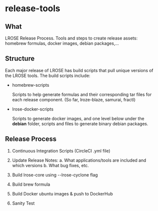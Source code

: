# release-tools #

## What ##

LROSE Release Process.  Tools and steps to create release assets: homebrew formulas, docker images, debian packages,...

## Structure ##

Each major release of LROSE has build scripts that pull unique versions of the LROSE tools.  The build scripts include:

* homebrew-scripts

   Scripts to help generate formulas and their corresponding tar files for each release component. (So far, lroze-blaze, samurai, fractl)
   
* lrose-docker-scripts

   Scripts to generate docker images, and one level below under the **debian** folder, scripts and files to generate binary debian packages.
   
## Release Process ##

1. Continuous Integration Scripts
(CircleCI .yml file)

2.  Update Release Notes: 
a. What applications/tools are included and which versions
b. What bug fixes, etc. 

3. Build lrose-core using --lrose-cyclone flag

4. Build brew formula

5. Build Docker ubuntu images & push to DockerHub

6. Sanity Test
